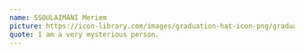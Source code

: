 ```yaml
---
name: SSOULAIMANI Meriem
picture: https://icon-library.com/images/graduation-hat-icon-png/graduation-hat-icon-png-29.jpg
quote: I am a very mysterious person.
---
```

